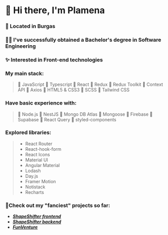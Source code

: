 # 👋 Hi there, I'm Plamena

### 🌊 Located in Burgas

### :woman_student: I've successfully obtained a Bachelor's degree in Software Engineering

### :sparkles: Interested in Front-end technologies

### My main stack:
>  🔸 JavaScript
>  🔸 Typescript
>  🔸 React
>  🔸 Redux
>  🔸 Redux Toolkit 
>  🔸 Context API
>  🔸 Axios
>  🔸 HTML5 & CSS3
>  🔸 SCSS
>  🔸 Tailwind CSS


### Have basic experience with:
> 🔹 Node.js
> 🔹 NestJS
> 🔹 Mongo DB Atlas
> 🔹 Mongoose
> 🔹 Firebase
> 🔹 Supabase
> 🔹 React Query
> 🔹 styled-components


###  Explored libraries:
> - React Router
> - React-hook-form
> - React Icons
> - Material UI
> - Angular Material
> - Lodash
> - Day.js
> - Framer Motion
> - Notistack
> - Recharts



### 🌱Check out my "fanciest" projects so far:
- ***[ShapeShifter frontend](https://github.com/Plamena37/shape-shifter-frontend)***
- ***[ShapeShifter backend](https://github.com/Plamena37/shape-shifter-backend)***
- ***[FunVenture](https://github.com/Plamena37/Funventure)***



